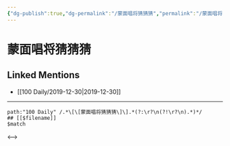 ```yaml
---
{"dg-publish":true,"dg-permalink":"/蒙面唱将猜猜猜","permalink":"/蒙面唱将猜猜猜/","created":"2023-04-01T21:45:00.000+08:00","updated":"2023-04-01T21:45:01.000+08:00"}
---
```


# 蒙面唱将猜猜猜

## Linked Mentions
- [[100 Daily/2019-12-30\|2019-12-30]]


---

```expander
path:"100 Daily" /.*\[\[蒙面唱将猜猜猜\]\].*(?:\r?\n(?!\r?\n).*)*/
## [[$filename]]
$match
```

<-->